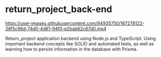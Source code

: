 # return_project_back-end


https://user-images.githubusercontent.com/94935750/167278122-38f5c98d-74d0-4d61-94f0-e2bab62c67d0.mp4


Return_project application backend using Node.js and TypeScript. Using important backend concepts like SOLID and automated tests, as well as learning how to persist information in the database with Prisma.
